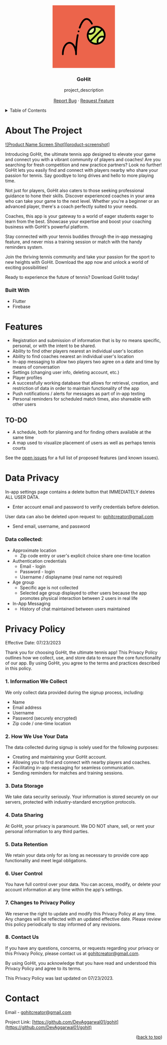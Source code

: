 <!-- Improved compatibility of back to top link: See: https://github.com/othneildrew/Best-README-Template/pull/73 -->
<a name="readme-top"></a>
<!--
*** Thanks for checking out the Best-README-Template. If you have a suggestion
*** that would make this better, please fork the repo and create a pull request
*** or simply open an issue with the tag "enhancement".
*** Don't forget to give the project a star!
*** Thanks again! Now go create something AMAZING! :D
-->



<!-- PROJECT SHIELDS -->
<!--
*** I'm using markdown "reference style" links for readability.
*** Reference links are enclosed in brackets [ ] instead of parentheses ( ).
*** See the bottom of this document for the declaration of the reference variables
*** for contributors-url, forks-url, etc. This is an optional, concise syntax you may use.
*** https://www.markdownguide.org/basic-syntax/#reference-style-links
-->



<!-- PROJECT LOGO -->
<br />
<div align="center">
  <a href="https://github.com/DevAggarwal01/go-hit">
    <img src="images/play_store_512.png" alt="Logo" width="200" height="200">
  </a>

<h3 align="center">GoHit</h3>

  <p align="center">
    project_description
    <br />
    <br />
    <a href="https://github.com/DevAggarwal01/go-hit/issues">Report Bug</a>
    ·
    <a href="https://github.com/DevAggarwal01/go-hit/issues">Request Feature</a>
  </p>
</div>



<!-- TABLE OF CONTENTS -->
<details>
  <summary>Table of Contents</summary>
  <ol>
    <li>
      <a href="#about-the-project">About The Project</a>
      <ul>
        <li><a href="#built-with">Built With</a></li>
      </ul>
    </li>
    <li><a href="#features">Features</a></li>
    <ul>
        <li><a href="#to-do">TO-DO</a></li>
      </ul>
    <li><a href="#data-privacy">Data Privacy</a></li>
    <ul>
        <li><a href="#data-collected">Data Collected</a></li>
      </ul>
    <li><a href="#privacy-policy">Privacy Policy</a></li>
    <li><a href="#contact">Contact</a></li>
  </ol>
</details>



<!-- ABOUT THE PROJECT -->
# About The Project

[![Product Name Screen Shot][product-screenshot]](https://example.com)

Introducing GoHit, the ultimate tennis app designed to elevate your game and connect you with a vibrant community of players and coaches! 
Are you searching for fresh competition and new practice partners? Look no further! GoHit lets you easily find and connect with players nearby who share your passion for tennis. Say goodbye to long drives and hello to more playing time.

Not just for players, GoHit also caters to those seeking professional guidance to hone their skills. Discover experienced coaches in your area who can take your game to the next level. Whether you're a beginner or an advanced player, there's a coach perfectly suited to your needs.

Coaches, this app is your gateway to a world of eager students eager to learn from the best. Showcase your expertise and boost your coaching business with GoHit's powerful platform.

Stay connected with your tennis buddies through the in-app messaging feature, and never miss a training session or match with the handy reminders system.

Join the thriving tennis community and take your passion for the sport to new heights with GoHit. Download the app now and unlock a world of exciting possibilities!

Ready to experience the future of tennis? Download GoHit today!
### Built With
* Flutter
* Firebase



<!-- Features -->
# Features
- Registration and submission of information that is by no means specific, personal, or with the intent to be shared.
- Ability to find other players nearest an individual user's location
- Ability to find coaches nearest an individual user's location
- In-app messaging to allow two players two agree on a date and time by means of conversation
- Settings (changing user info, deleting account, etc.)
- Player profiles
- A successfully working database that allows for retrieval, creation, and restriction of data in order to maintain functionality of the app
- Push notifications / alerts for messages as part of in-app texting
- Personal reminders for scheduled match times, also shareable with other users
## TO-DO
- A schedule, both for planning and for finding others available at the same time
- A map used to visualize placement of users as well as perhaps tennis courts

See the [open issues](https://github.com/DevAggarwal01/go-hit/issues) for a full list of proposed features (and known issues).

<!-- Data Privacy -->
# Data Privacy
In-app settings page contains a delete button that IMMEDIATELY deletes ALL USER DATA. 
- Enter account email and password to verify credentials before deletion.

User data can also be deleted upon request to: gohitcreator@gmail.com 
- Send email, username, and password

### Data collected:
- Approximate location
  - Zip code entry or user's explicit choice share one-time location 
- Authentication credentials
  - Email - login
  - Password - login
  - Username / displayname (real name not required)
- Age group
  - Specific age is not collected
  - Selected age group displayed to other users because the app promotes physical interaction between 2 users in real life
- In-App Messaging
- - History of chat maintained between users maintained



<!-- Privacy Policy -->
# Privacy Policy
Effective Date: 07/23/2023

Thank you for choosing GoHit, the ultimate tennis app! This Privacy Policy outlines how we collect, use, and store data to ensure the core functionality of our app. By using GoHit, you agree to the terms and practices described in this policy.

### 1. Information We Collect

We only collect data provided during the signup process, including:

- Name
- Email address
- Username
- Password (securely encrypted)
- Zip code / one-time location

### 2. How We Use Your Data

The data collected during signup is solely used for the following purposes:

- Creating and maintaining your GoHit account.
- Allowing you to find and connect with nearby players and coaches.
- Facilitating in-app messaging for seamless communication.
- Sending reminders for matches and training sessions.
### 3. Data Storage

We take data security seriously. Your information is stored securely on our servers, protected with industry-standard encryption protocols.

### 4. Data Sharing

At GoHit, your privacy is paramount. We DO NOT share, sell, or rent your personal information to any third parties.

### 5. Data Retention

We retain your data only for as long as necessary to provide core app functionality and meet legal obligations.

### 6. User Control

You have full control over your data. You can access, modify, or delete your account information at any time within the app's settings.

### 7. Changes to Privacy Policy

We reserve the right to update and modify this Privacy Policy at any time. Any changes will be reflected with an updated effective date. Please review this policy periodically to stay informed of any revisions.

### 8. Contact Us

If you have any questions, concerns, or requests regarding your privacy or this Privacy Policy, please contact us at gohitcreator@gmail.com.

By using GoHit, you acknowledge that you have read and understood this Privacy Policy and agree to its terms.

This Privacy Policy was last updated on 07/23/2023.

<!-- CONTACT -->
# Contact

Email - gohitcreator@gmail.com

Project Link: [https://github.com/DevAggarwal01/gohit](https://github.com/DevAggarwal01/gohit)

<p align="right">(<a href="#readme-top">back to top</a>)</p>



